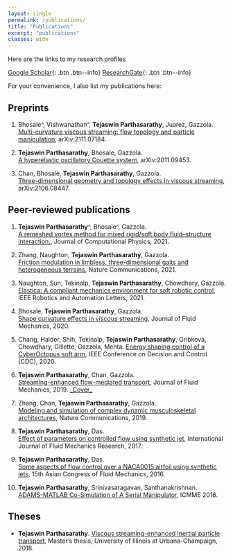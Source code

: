 ```yaml
---
layout: single
permalink: /publications/
title: "Publications"
excerpt: "publications"
classes: wide
---
```


Here are the links to my research profiles

[Google Scholar](https://scholar.google.co.in/citations?user=ePMgfJ8AAAAJ&hl=en){: .btn .btn--info}
[ResearchGate](https://www.researchgate.net/profile/Tejaswin-Parthasarathy){: .btn .btn--info}

For your convenience, I also list my publications here:

## Preprints

1. Bhosale^, Vishwanathan^,  **Tejaswin Parthasarathy**, Juarez, Gazzola.<br>
[Multi-curvature viscous streaming: flow topology and particle manipulation](http://mattia-lab.com/wp-content/uploads/2021/11/yb_gv_tp_gJ_gm_2021.pdf), arXiv:2111.07184.

2. **Tejaswin Parthasarathy**, Bhosale, Gazzola.<br>
[A hyperelastic oscillatory Couette system](http://mattia-lab.com/wp-content/uploads/2021/12/tp_yb_mg_2021.pdf), arXiv:2011.09453.

3. Chan, Bhosale, **Tejaswin Parthasarathy**, Gazzola.<br>
[Three-dimensional geometry and topology effects in viscous streaming](http://mattia-lab.com/wp-content/uploads/2021/06/fkc_yb_tp_mg_2021.pdf), arXiv:2106.08447.

## Peer-reviewed publications

1. **Tejaswin Parthasarathy**^, Bhosale^, Gazzola.<br>
[A remeshed vortex method for mixed rigid/soft body fluid–structure interaction.](http://mattia-lab.com/wp-content/uploads/2021/07/yb_tp_mg_JCP_2021.pdf), Journal of Computational Physics, 2021.

2. Zhang, Naughton, **Tejaswin Parthasarathy**, Gazzola.<br>
[Friction modulation in limbless, three-dimensional gaits and heterogeneous terrains](http://mattia-lab.com/wp-content/uploads/2021/10/xz_nn_tp_mg_2021.pdf), Nature Communications, 2021.

3. Naughton, Sun, Tekinalp, **Tejaswin Parthasarathy**, Chowdhary, Gazzola.<br>
[Elastica: A compliant mechanics environment for soft robotic control](http://mattia-lab.com/wp-content/uploads/2021/04/nn_js_at_tp_gc_mg_2021.pdf), IEEE Robotics and Automation Letters, 2021.

4. Bhosale, **Tejaswin Parthasarathy**, Gazzola.<br>
[Shape curvature effects in viscous streaming](http://mattia-lab.com/wp-content/uploads/2020/09/yb_tp_mg_2020.pdf), Journal of Fluid Mechanics, 2020.

5. Chang, Halder, Shih, Tekinalp, **Tejaswin Parthasarathy**, Gribkova, Chowdhary, Gillette, Gazzola, Mehta.
[Energy shaping control of a CyberOctopus soft arm](http://mattia-lab.com/wp-content/uploads/2021/02/hsg_uh_mg_pm_2020.pdf), IEEE Conference on Decision and Control (CDC), 2020.

6. **Tejaswin Parthasarathy**, Chan, Gazzola.<br>
[Streaming-enhanced flow-mediated transport](http://mattia-lab.com/wp-content/uploads/2019/09/TP_FKC_MG_JFM_2019.pdf), Journal of Fluid Mechanics, 2019. [\_Cover\_](http://mattia-lab.com/wp-content/uploads/2019/10/00221120_878.pdf)

7. Zhang, Chan, **Tejaswin Parthasarathy**, Gazzola.<br>
[Modeling and simulation of complex dynamic musculoskeletal architectures](http://mattia-lab.com/wp-content/uploads/2019/11/xz_fkc_tp_mg_2019.pdf), Nature Communications, 2019.

8. **Tejaswin Parthasarathy**, Das.<br>
[Effect of parameters on controlled flow using synthetic jet](http://www.dl.begellhouse.com/journals/71cb29ca5b40f8f8,forthcoming,18329.html), International Journal of Fluid Mechanics Research, 2017.

9. **Tejaswin Parthasarathy**, Das.<br>
[Some aspects of flow control over a NACA0015 airfoil using synthetic jets](https://iopscience.iop.org/article/10.1088/1742-6596/822/1/012009), 15th Asian Congress of Fluid Mechanics, 2016.

10. **Tejaswin Parthasarathy**, Srinivasaragavan, Santhanakrishnan.<br>
[ADAMS-MATLAB Co-Simulation of A Serial Manipulator](https://doi.org/10.1051/matecconf/20179508002), ICMME 2016.

## Theses

- **Tejaswin Parthasarathy**.
[Viscous streaming-enhanced inertial particle transport](http://hdl.handle.net/2142/102963), Master’s thesis, University of Illinois at Urbana-Champaign, 2018.
